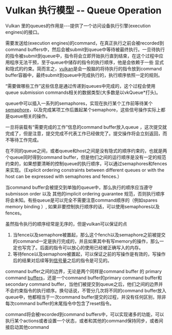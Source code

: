 # Vulkan 执行模型 -- Queue Operation

Vulkan 里的queues的作用是---提供了一个访问设备执行引擎(execution engines)的接口。

需要发送给(execution engines)的command，在真正执行之前会被recorded到command buffers中，然后会被submit到queue中等待被最终执行。一旦待执行的指令被submit到queue中，指令将会立即开始执行直到结束，在这个过程中应用程序无法干预，至于queue中储存的指令的执行顺序，他是会依赖于一些 显式和隐式的约束。简而言之，[vulkan](https://zhida.zhihu.com/search?content_id=224764375&content_type=Article&match_order=1&q=vulkan&zhida_source=entity)是会一股脑的将待执行的指令放到command buffer容器中，最终submit到queue中完成执行的，执行顺序依照一定的规则。

“需要做哪些工作”这些信息是通过传递到queues中完成的，这个过程会使用 queue submission commands相关的数据类型(大多数是以vkQueue*打头)。

queue中可以插入一系列的semaphores，实现在执行某个工作前等待某个[semaphore](https://zhida.zhihu.com/search?content_id=224764375&content_type=Article&match_order=2&q=semaphore&zhida_source=entity)，以及完成某项工作后置起某个semaphore，这些信号操作实际上都是queue相关的操作。

一旦将装载有“需要完成的工作”信息的command buffer放入queue ，这次提交就完成了，但是注意，提交完成不代表工作已经做完了。提交操作将会立刻返回，而不等待工作完成。

在不同的queue之间，或者queue和host之间是没有隐式的顺序约束的，也就是两个queue同时得到command buffer，但是他们之间的运行顺序是没有一定的规范约束的，如果想要清晰的控制queue的执行顺序，可以通过semaphores和fences来实现。（Explicit ordering constraints between different queues or with the host can be expressed with semaphores and fences.）

当command buffer会被提交到单独的queue中，那么执行的顺序应当遵守 submisson order 以及 其他的implicit ordering guarantee 规范，否则执行顺序将会未知。有些queue是可以完全不需要注意command顺序的（例如spares memory binding ）, 如果非要控制执行顺序的话，可以使用semaphores以及fences。

虽然指令执行的顺序经常是无序的，但是vulkan可以保证的点

1. 当fence以及semaphore被置起，那么这个fench以及semaphore之前被提交的command一定是执行完成的，并且如果其中有写memory的操作，那么一定也写完了。后面的指令可以放心的使用已经被正确写入的内存。
2. 等待fence以及semaphore被置起，可以保证之前的写操作是有效的，写操作后的结果对后续等到[信号量](https://zhida.zhihu.com/search?content_id=224764375&content_type=Article&match_order=1&q=信号量&zhida_source=entity)之后的指令是可见的。

command buffer之间的边界，无论是两个同样是command buffer 的 primary command [buffers](https://zhida.zhihu.com/search?content_id=224764375&content_type=Article&match_order=2&q=buffers&zhida_source=entity)，还是一个command buffer的primary command buffer和secondary command buffer，当他们被提交到queue之后，他们之间的边界并不会约束指令的执行顺序。换句话说，不管分几次将不同的command buffer放入queue中，他都相当于一次command buffer提交的过程，并没有任何区别，除非每次command buffer的末尾指令中包含了reset指令。

command将会被recorded到command buffers中，可以实现诸多的功能，可以执行某个actions或者设置一个状态，或者和其他的command保持同步，或者间接启动其他command
